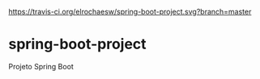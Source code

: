 https://travis-ci.org/elrochaesw/spring-boot-project.svg?branch=master
# spring-boot-project
Projeto Spring Boot
